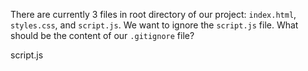 There are currently 3 files in root directory of our project: `index.html`, `styles.css`, and `script.js`. We want to ignore the `script.js` file. What should be the content of our `.gitignore` file?

<codeblock language="bash" type="exercise" testMode="fixedInput" matchSolutionCode="true">
  <code></code>

<solution>
script.js
</solution>
</codeblock>
